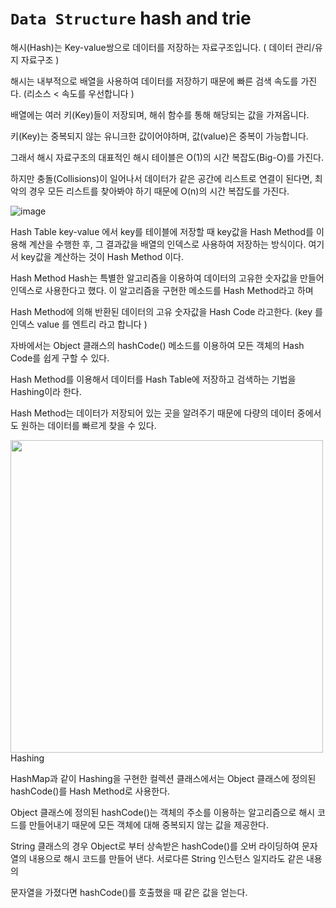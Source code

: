 #  `Data Structure` hash and trie

해시(Hash)는 Key-value쌍으로 데이터를 저장하는 자료구조입니다. ( 데이터 관리/유지 자료구조 )

해시는 내부적으로 배열을 사용하여 데이터를 저장하기 때문에 빠른 검색 속도를 가진다. (리소스 < 속도를 우선합니다 )

배열에는 여러 키(Key)들이 저장되며, 해쉬 함수를 통해 해당되는 값을 가져옵니다. 

키(Key)는 중복되지 않는 유니크한 값이어야하며, 값(value)은 중복이 가능합니다.

그래서 해시 자료구조의 대표적인 해시 테이블은 O(1)의 시간 복잡도(Big-O)를 가진다. 

하지만 충돌(Collisions)이 일어나서 데이터가 같은 공간에 리스트로 연결이 된다면, 최악의 경우 모든 리스트를 찾아봐야 하기 때문에 O(n)의 시간 복잡도를 가진다.

![image](https://user-images.githubusercontent.com/68903200/177031782-fecc83e9-7c6a-49ab-9429-d294e1650fa5.png)


Hash Table
key-value 에서 key를 테이블에 저장할 때 key값을 Hash Method를 이용해 계산을 수행한 후, 그 결과값을 배열의 인덱스로 사용하여 저장하는 방식이다. 여기서 key값을 계산하는 것이 Hash Method 이다.


Hash Method
Hash는 특별한 알고리즘을 이용하여 데이터의 고유한 숫자값을 만들어 인덱스로 사용한다고 했다. 이 알고리즘을 구현한 메소드를 Hash Method라고 하며 

Hash Method에 의해 반환된 데이터의 고유 숫자값을 Hash Code 라고한다. (key 를 인덱스 value 를 엔트리 라고 합니다 )

자바에서는 Object 클래스의 hashCode() 메소드를 이용하여 모든 객체의 Hash Code를 쉽게 구할 수 있다.

Hash Method를 이용해서 데이터를 Hash Table에 저장하고 검색하는 기법을 Hashing이라 한다.

Hash Method는 데이터가 저장되어 있는 곳을 알려주기 때문에 다량의 데이터 중에서도 원하는 데이터를 빠르게 찾을 수 있다.

<img src="https://user-images.githubusercontent.com/68903200/177036818-edb1fc09-2ad3-4e73-8f23-ceea462abb80.png" width="500" height="500"/>
Hashing

HashMap과 같이 Hashing을 구현한 컬렉션 클래스에서는 Object 클래스에 정의된 hashCode()를 Hash Method로 사용한다. 

Object 클래스에 정의된 hashCode()는 객체의 주소를 이용하는 알고리즘으로 해시 코드를 만들어내기 때문에 모든 객체에 대해 중복되지 않는 값을 제공한다.

String 클래스의 경우 Object로 부터 상속받은 hashCode()를 오버 라이딩하여 문자열의 내용으로 해시 코드를 만들어 낸다. 서로다른 String 인스턴스 일지라도 같은 내용의 

문자열을 가졌다면 hashCode()를 호출했을 때 같은 값을 얻는다.



